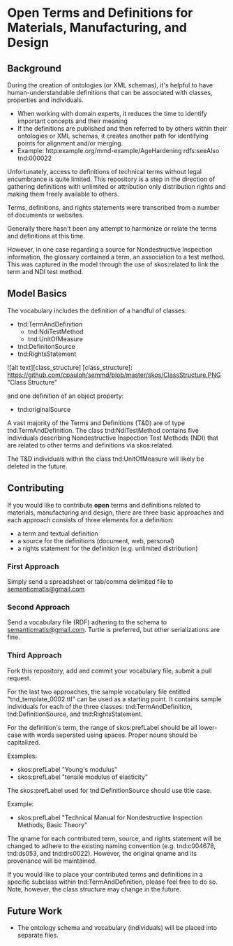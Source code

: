 # Open Terms and Definitions for Materials, Manufacturing, and Design
## Background
During the creation of ontologies (or XML schemas), it's helpful to have human-understandable definitions that can be associated with classes, properties and individuals.
* When working with domain experts, it reduces the time to identify important concepts and their meaning
* If the definitions are published and then referred to by others within their ontologies or XML schemas, it creates another path for identifying points for alignment and/or merging.  
 * Example:  http:example.org/mmd-example/AgeHardening rdfs:seeAlso tnd:000022

Unfortunately, access to definitions of technical terms without legal encumbrance is quite limited.  This repository is a step in the direction of gathering definitions with unlimited or attribution only distribution rights and making them freely available to others.

Terms, definitions, and rights statements were transcribed from a number of documents or websites.

Generally there hasn't been any attempt to harmonize or relate the terms and definitions at this time.

However, in one case regarding a source for Nondestructive Inspection information, the glossary contained a term, an association to a test method.  This was captured in the model through the use of skos:related to link the term and NDI test method.

## Model Basics
The vocabulary includes the definition of a handful of classes:
* tnd:TermAndDefinition
  * tnd:NdiTestMethod
  * tnd:UnitOfMeasure
* tnd:DefinitonSource
* tnd:RightsStatement

![alt text][class_structure]
[class_structure]: https://github.com/cpauloh/semmd/blob/master/skos/ClassStructure.PNG "Class Structure"

and one definition of an object property:
* tnd:originalSource

A vast majority of the Terms and Definitions (T&D) are of type tnd:TermAndDefinition.  The class tnd:NdiTestMethod contains five individuals describing Nondestructive Inspection Test Methods (NDI) that are related to other terms and definitions via skos:related.

The T&D individuals within the class tnd:UnitOfMeasure will likely be deleted in the future.

## Contributing
If you would like to contribute **open** terms and definitions related to materials, manufacturing and design, there are three basic approaches and each approach consists of three elements for a definition:
* a term and textual definition
* a source for the definitions (document, web, personal)
* a rights statement for the definition (e.g. unlimited distribution)

### First Approach
Simply send a spreadsheet or tab/comma delimited file to semanticmatls@gmail.com
### Second Approach
Send a vocabulary file (RDF) adhering to the schema to semanticmatls@gmail.com.  Turtle is preferred, but other serializations are fine.
### Third Approach
Fork this repository, add and commit your vocabulary file, submit a pull request.

For the last two approaches, the sample vocabulary file entitled "tnd_template_0002.ttl" can be used as a starting point. It contains sample individuals for each of the three classes:  tnd:TermAndDefinition, tnd:DefinitionSource, and tnd:RightsStatement.

For the definition's term, the range of skos:prefLabel should be all lower-case with words seperated using spaces.  Proper nouns should be capitalized.

Examples:
* skos:prefLabel "Young's modulus"
* skos:prefLabel "tensile modulus of elasticity"

The skos:prefLabel used for tnd:DefinitionSource should use title case.

Example:
* skos:prefLabel "Technical Manual for Nondestructive Inspection Methods, Basic Theory"

The qname for each contributed term, source, and rights statement will be changed to adhere to the existing naming convention (e.g. tnd:c004678, tnd:ds053, and tnd:drs0022).  However, the original qname and its provenance will be maintained.

If you would like to place your contributed terms and definitions in a specific subclass within tnd:TermAndDefinition, please feel free to do so.  Note, however, the class structure may change in the future.


## Future Work
* The ontology schema and vocabulary (individuals) will be placed into separate files.
